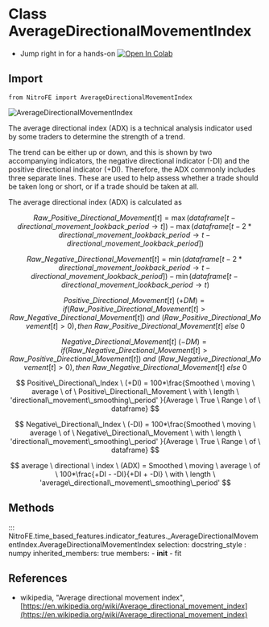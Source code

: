 
# Class AverageDirectionalMovementIndex

* Jump right in for a hands-on [![Open In Colab](https://camo.githubusercontent.com/52feade06f2fecbf006889a904d221e6a730c194/68747470733a2f2f636f6c61622e72657365617263682e676f6f676c652e636f6d2f6173736574732f636f6c61622d62616467652e737667)](https://colab.research.google.com/drive/12vnEIF-QwKJrCHaksQkrkua5-hjlTOdL?usp=sharing)

## Import
`
from NitroFE import AverageDirectionalMovementIndex
`

![AverageDirectionalMovementIndex](https://media.giphy.com/media/grrI4t2AqnVf6YJaUy/giphy.gif)

The average directional index (ADX) is a technical analysis indicator used by some traders to determine the strength of a trend.

The trend can be either up or down, and this is shown by two accompanying indicators, the negative directional indicator (-DI) and the positive directional indicator (+DI). Therefore, the ADX commonly includes three separate lines. These are used to help assess whether a trade should be taken long or short, or if a trade should be taken at all.

The average directional index (ADX) is calculated as

$$
Raw\_Positive\_Directional\_Movement[t] =  \max{(dataframe[t-directional\_movement\_lookback\_period \to t])} -\max{(dataframe[t-2*directional\_movement\_lookback\_period \to t-directional\_movement\_lookback\_period])}
$$

$$
Raw\_Negative\_Directional\_Movement[t] =  \min{(dataframe[t-2*directional\_movement\_lookback\_period \to t-directional\_movement\_lookback\_period])} - \min{(dataframe[t-directional\_movement\_lookback\_period \to t)}
$$

$$
Positive\_Directional\_Movement[t] \ (+DM) =  if (Raw\_Positive\_Directional\_Movement[t] > Raw\_Negative\_Directional\_Movement[t]) \ and \ (Raw\_Positive\_Directional\_Movement[t] >0), then \ Raw\_Positive\_Directional\_Movement[t] \ else \ 0
$$

$$
Negative\_Directional\_Movement[t] \ (-DM) =  if (Raw\_Negative\_Directional\_Movement[t] > Raw\_Positive\_Directional\_Movement[t]) \ and \ (Raw\_Negative\_Directional\_Movement[t] >0), then \ Raw\_Negative\_Directional\_Movement[t] \ else \ 0
$$

$$
Positive\_Directional\_Index \ (+DI) =  100*\frac{Smoothed \ moving \ average \ of \ Positive\_Directional\_Movement \ with \ length \ 'directional\_movement\_smoothing\_period' }{Average \ True \ Range \ of \ dataframe}
$$

$$
Negative\_Directional\_Index \ (-DI) =   100*\frac{Smoothed \ moving \ average \ of \ Negative\_Directional\_Movement \ with \ length \ 'directional\_movement\_smoothing\_period' }{Average \ True \ Range \ of \ dataframe}
$$

$$
average \ directional \ index \ (ADX) = Smoothed \ moving \ average \ of \ 100*\frac{+DI - -DI}{+DI + -DI} \ with \ length \ 'average\_directional\_movement\_smoothing\_period'
$$
## Methods

::: NitroFE.time_based_features.indicator_features._AverageDirectionalMovementIndex.AverageDirectionalMovementIndex
    selection:
        docstring_style : numpy
        inherited_members: true
        members:
        - __init__
        - fit

References
----------
* wikipedia, "Average directional movement index",
    [https://en.wikipedia.org/wiki/Average_directional_movement_index](https://en.wikipedia.org/wiki/Average_directional_movement_index)
